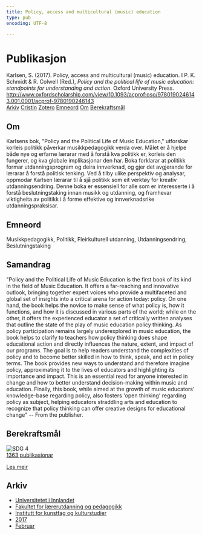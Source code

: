 ```yaml
---
title: Policy, access and multicultural (music) education
type: pub
encoding: UTF-8

---
```

<h1>Publikasjon</h1>
<article id="csl-bib-container-RHFV2DGB" class="csl-bib-container">
  <div class="csl-bib-body"> <div class="csl-entry">Karlsen, S. (2017). Policy, access and multicultural (music) education. I P. K. Schmidt &#38; R. Colwell (Red.), <i>Policy and the political life of music education: standpoints for understanding and action</i>. Oxford University Press. <a href="http://www.oxfordscholarship.com/view/10.1093/acprof:oso/9780190246143.001.0001/acprof-9780190246143">http://www.oxfordscholarship.com/view/10.1093/acprof:oso/9780190246143.001.0001/acprof-9780190246143</a></div> </div>
  <div class="csl-bib-buttons">
    <a href="#taxonomy-article-RHFV2DGB" alt="archive" class="csl-bib-button">Arkiv</a>
    <a href="https://app.cristin.no/results/show.jsf?id=1445209" alt="Cristin" class="csl-bib-button">Cristin</a>
    <a href="http://zotero.org/groups/5881554/items/RHFV2DGB" alt="Zotero" class="csl-bib-button">Zotero</a>
    <a href="#keywords-article-RHFV2DGB" alt="keywords" class="csl-bib-button">Emneord</a>
    <a href="#about-article-RHFV2DGB" alt="about_pub" class="csl-bib-button">Om</a>
    <a href="#sdg-article-RHFV2DGB" alt="sdg" class="csl-bib-button">Berekraftsmål</a>
  </div>
  <div id="csl-bib-meta-container-RHFV2DGB"></div>
</article>
<div id="csl-bib-meta-RHFV2DGB" class="csl-bib-meta">
  <article id="about-article-RHFV2DGB" class="about_pub-article">
    <h1>Om</h1>
    Karlsens bok, "Policy and the Political Life of Music Education," utforskar korleis politikk påverkar musikkpedagogikk verda over. Målet er å hjelpe både nye og erfarne lærarar med å forstå kva politikk er, korleis den fungerer, og kva globale implikasjonar den har. Boka forklarar at politikk formar utdanningsprogram og deira innverknad, og gjer det avgjerande for lærarar å forstå politisk tenking. Ved å tilby ulike perspektiv og analysar, oppmodar Karlsen lærarar til å sjå politikk som eit verktøy for kreativ utdanningsendring. Denne boka er essensiell for alle som er interesserte i å forstå beslutningstaking innan musikk og utdanning, og framhevar viktigheita av politikk i å forme effektive og innverknadsrike utdanningspraksisar.
  </article>
  <article id="keywords-article-RHFV2DGB" class="keywords-article">
    <h1>Emneord</h1>
    Musikkpedagogikk, Politikk, Fleirkulturell utdanning, Utdanningsendring, Beslutningstaking
  </article>
  <article id="abstract-article-RHFV2DGB" class="abstract-article">
    <h1>Samandrag</h1>
    "Policy and the Political Life of Music Education is the first book of its kind in the field of Music Education. It offers a far-reaching and innovative outlook, bringing together expert voices who provide a multifaceted and global set of insights into a critical arena for action today: policy. On one hand, the book helps the novice to make sense of what policy is, how it functions, and how it is discussed in various parts of the world; while on the other, it offers the experienced educator a set of critically written analyses that outline the state of the play of music education policy thinking. As policy participation remains largely underexplored in music education, the book helps to clarify to teachers how policy thinking does shape educational action and directly influences the nature, extent, and impact of our programs. The goal is to help readers understand the complexities of policy and to become better skilled in how to think, speak, and act in policy terms. The book provides new ways to understand and therefore imagine policy, approximating it to the lives of educators and highlighting its importance and impact. This is an essential read for anyone interested in change and how to better understand decision-making within music and education. Finally, this book, while aimed at the growth of music educators' knowledge-base regarding policy, also fosters 'open thinking' regarding policy as subject, helping educators straddling arts and education to recognize that policy thinking can offer creative designs for educational change" -- From the publisher.
  </article>
  <article id="sdg-article-RHFV2DGB" class="sdg-article">
    <h1>Berekraftsmål</h1>
    <div class="sdg-container"><div id="sdg4" class="sdg">
        <img src="{{< params subfolder >}}images/sdg/sdg04_nn.png" class="image" alt="SDG 4">
        <div class="sdg-overlay">
          <a href="{{< params subfolder >}}nn/archive/?sdg=4#archive" class="sdg-publication-count"><span>1363</span> publikasjonar</a>
          <p><a href="https://fn.no/om-fn/fns-baerekraftsmaal/god-utdanning?lang=nno-NO" class="sdg-read-more">Les meir</a></p>
        </div>
      </div></div>
  </article>
  <article id="taxonomy-article-RHFV2DGB" class="taxonomy-article">
    <h1>Arkiv</h1>
    <ul>
      <li><a href="{{< params subfolder >}}nn/archive/?key=3DCRN523">Universitetet i Innlandet</a></li>
      <li><a href="{{< params subfolder >}}nn/archive/?key=WYNZA47F">Fakultet for lærerutdanning og pedagogikk</a></li>
      <li><a href="{{< params subfolder >}}nn/archive/?key=VBB2T4VJ">Institutt for kunstfag og kulturstudier</a></li>
      <li><a href="{{< params subfolder >}}nn/archive/?key=5F26UTRK">2017</a></li>
      <li><a href="{{< params subfolder >}}nn/archive/?key=EPHNPDGW">Februar</a></li>
    </ul>
  </article>
</div>
